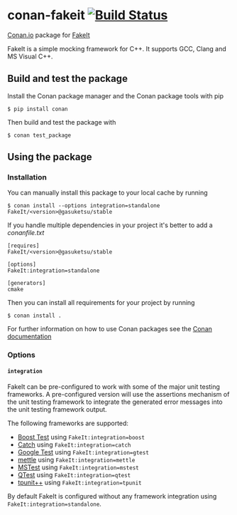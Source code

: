 # conan-fakeit [![Build Status](https://travis-ci.org/gasuketsu/conan-fakeit.svg?branch=2.0.5)](https://travis-ci.org/gasuketsu/conan-fakeit)

[Conan.io](https://conan.io) package for [FakeIt](https://github.com/eranpeer/FakeIt)

FakeIt is a simple mocking framework for C++. It supports GCC, Clang and MS Visual C++.

## Build and test the package

Install the Conan package manager and the Conan package tools with pip

    $ pip install conan

Then build and test the package with

    $ conan test_package

## Using the package

### Installation

You can manually install this package to your local cache by running

    $ conan install --options integration=standalone FakeIt/<version>@gasuketsu/stable

If you handle multiple dependencies in your project it's better to add a *conanfile.txt*

    [requires]
    FakeIt/<version>@gasuketsu/stable

    [options]
    FakeIt:integration=standalone

    [generators]
    cmake

Then you can install all requirements for your project by running

    $ conan install .

For further information on how to use Conan packages see the [Conan documentation](http://docs.conan.io/)

### Options

#### `integration`

FakeIt can be pre-configured to work with some of the major unit testing frameworks. A pre-configured
version will use the assertions mechanism of the unit testing framework to integrate the generated
error messages into the unit testing framework output.

The following frameworks are supported:

- [Boost Test](http://www.boost.org/doc/libs/release/libs/test) using `FakeIt:integration=boost`
- [Catch](https://github.com/philsquared/Catch) using `FakeIt:integration=catch`
- [Google Test](https://github.com/google/googletest) using `FakeIt:integration=gtest`
- [mettle](https://github.com/jimporter/mettle) using `FakeIt:integration=mettle`
- [MSTest](http://en.wikipedia.org/wiki/Visual_Studio_Unit_Testing_Framework) using `FakeIt:integration=mstest`
- [QTest](http://doc.qt.io/qt-5/qttest-index.html) using `FakeIt:integration=qtest`
- [tpunit++](https://github.com/tpounds/tpunitpp) using `FakeIt:integration=tpunit`

By default FakeIt is configured without any framework integration using `FakeIt:integration=standalone`.
